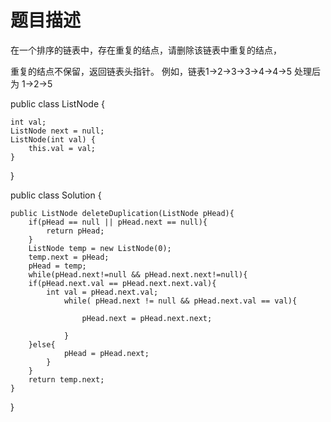 题目描述
==============

在一个排序的链表中，存在重复的结点，请删除该链表中重复的结点，

重复的结点不保留，返回链表头指针。 例如，链表1->2->3->3->4->4->5 处理后为 1->2->5

public class ListNode {

    int val;
    ListNode next = null;
    ListNode(int val) {
        this.val = val;
    }
}

public class Solution {

    public ListNode deleteDuplication(ListNode pHead){
        if(pHead == null || pHead.next == null){
            return pHead;
        }
        ListNode temp = new ListNode(0);
        temp.next = pHead;
        pHead = temp;
        while(pHead.next!=null && pHead.next.next!=null){
        if(pHead.next.val == pHead.next.next.val){
            int val = pHead.next.val;
                while( pHead.next != null && pHead.next.val == val){
                    
                    pHead.next = pHead.next.next;
                 
                }
        }else{
                pHead = pHead.next;
            }
        }
        return temp.next;
    }
}
